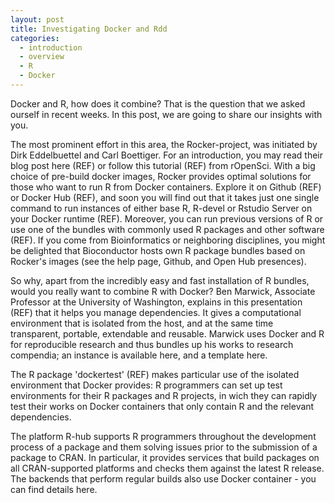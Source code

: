 ```yaml
---
layout: post
title: Investigating Docker and Rdd
categories:
  - introduction
  - overview
  - R
  - Docker
---
```


Docker and R, how does it combine? That is the question that we asked ourself in recent weeks. In this post, we are going to share our insights with you.

The most prominent effort in this area, the Rocker-project, was initiated by Dirk Eddelbuettel and Carl Boettiger. For an introduction, you may read their blog post here (REF) or follow this tutorial (REF) from rOpenSci. With a big choice of pre-build docker images, Rocker provides optimal solutions for those who want to run R from Docker containers. Explore it on Github (REF) or Docker Hub (REF), and soon you will find out that it takes just one single command to run instances of either base R, R-devel or Rstudio Server on your Docker runtime (REF). Moreover, you can run previous versions of R or use one of the bundles with commonly used R packages and other software (REF).
If you come from Bioinformatics or neighboring disciplines, you might be delighted that Bioconductor hosts own R package bundles based on Rocker's images (see the help page, Github, and Open Hub presences).

So why, apart from the incredibly easy and fast installation of R bundles, would you really want to combine R with Docker? Ben Marwick, Associate Professor at the University of Washington, explains in this presentation (REF) that it helps you manage dependencies. It gives a computational environment that is isolated from the host, and at the same time transparent, portable, extendable and reusable. Marwick uses Docker and R for reproducible research and thus bundles up his works to research compendia; an instance is available here, and a template here. 

The R package 'dockertest' (REF) makes particular use of the isolated environment that Docker provides: R programmers can set up test environments for their R packages and R projects, in wich they can rapidly test their works on Docker containers that only contain R and the relevant dependencies. 

The platform R-hub supports R programmers throughout the development process of a package and them solving issues prior to the submission of a package to CRAN. In particular, it provides services that build packages on all CRAN-supported platforms and checks them against the latest R release. The backends that perform regular builds also use Docker container - you can find details here.


